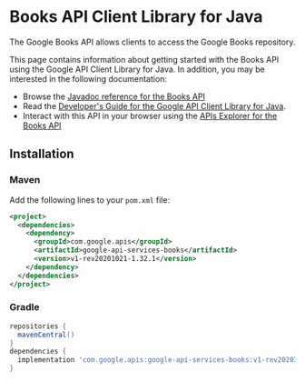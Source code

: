 # Books API Client Library for Java

The Google Books API allows clients to access the Google Books repository.

This page contains information about getting started with the Books API
using the Google API Client Library for Java. In addition, you may be interested
in the following documentation:

* Browse the [Javadoc reference for the Books API][javadoc]
* Read the [Developer's Guide for the Google API Client Library for Java][google-api-client].
* Interact with this API in your browser using the [APIs Explorer for the Books API][api-explorer]

## Installation

### Maven

Add the following lines to your `pom.xml` file:

```xml
<project>
  <dependencies>
    <dependency>
      <groupId>com.google.apis</groupId>
      <artifactId>google-api-services-books</artifactId>
      <version>v1-rev20201021-1.32.1</version>
    </dependency>
  </dependencies>
</project>
```

### Gradle

```gradle
repositories {
  mavenCentral()
}
dependencies {
  implementation 'com.google.apis:google-api-services-books:v1-rev20201021-1.32.1'
}
```

[javadoc]: https://googleapis.dev/java/google-api-services-books/latest/index.html
[google-api-client]: https://github.com/googleapis/google-api-java-client/
[api-explorer]: https://developers.google.com/apis-explorer/#p/books/v1/
